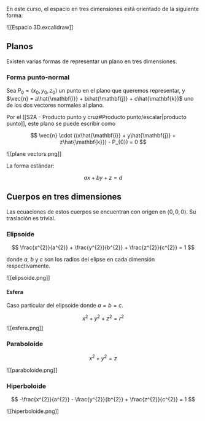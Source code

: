 En este curso, el espacio en tres dimensiones está orientado de la siguiente forma:

![[Espacio 3D.excalidraw]]

## Planos

Existen varias formas de representar un plano en tres dimensiones.

### Forma punto-normal

Sea $P_{0} = (x_{0}, y_{0}, z_{0})$ un punto en el plano que queremos representar, y $\vec{n} = a\hat{\mathbf{i}} + b\hat{\mathbf{j}} + c\hat{\mathbf{k}}$ uno de los dos vectores normales al plano.

Por el [[S2A - Producto punto y cruz#Producto punto/escalar|producto punto]], este plano se puede escribir como

$$
\vec{n} \cdot ((x\hat{\mathbf{i}} + y\hat{\mathbf{j}} + z\hat{\mathbf{k}}) - P_{0}) = 0
$$

![[plane vectors.png]]

La forma estándar:

$$
ax + by + z = d
$$

## Cuerpos en tres dimensiones

Las ecuaciones de estos cuerpos se encuentran con origen en $\left< 0, 0, 0 \right>$. Su traslación es trivial.

### Elipsoide

$$
\frac{x^{2}}{a^{2}} + \frac{y^{2}}{b^{2}} + \frac{z^{2}}{c^{2}} = 1
$$

donde $a$, $b$ y $c$ son los radios del elipse en cada dimensión respectivamente.

![[elipsoide.png]]
#### Esfera

Caso particular del elipsoide donde $a = b = c$.

$$
x^{2} + y^{2} + z^{2} = r^{2}
$$
![[esfera.png]]
### Paraboloide

$$
x^{2} + y^{2} = z
$$

![[paraboloide.png]]

### Hiperboloide

$$
-\frac{x^{2}}{a^{2}} - \frac{y^{2}}{b^{2}} + \frac{z^{2}}{c^{2}} = 1
$$

![[hiperboloide.png]]